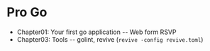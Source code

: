 # Pro Go

- Chapter01: Your first go application -- Web form RSVP
- Chapter03: Tools -- golint, revive (`revive -config revive.toml`)
